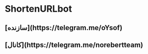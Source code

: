 # ShortenURLbot
<h2> [سازنده](https://telegram.me/oYsof)
<h2> [کانال](https://telegram.me/norebertteam)
